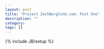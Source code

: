 ```yaml
---
layout: post
title: "Project ZachBerglund.com: Post One"
description: ""
category: 
tags: []
---
```

{% include JB/setup %}
